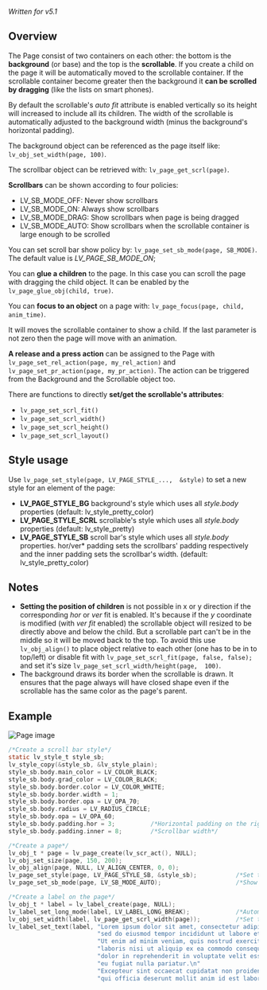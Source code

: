 _Written for v5.1_

## Overview

The Page consist of two containers on each other: the bottom is the **background** (or base) and the top is the **scrollable**. If you create a child on the page it will be automatically moved to the scrollable container. If the scrollable container become greater then the background it **can be scrolled by dragging** (like the lists on smart phones).

By default the scrollable's _auto fit_ attribute is enabled vertically so its height will increased to include all its children. The width of the scrollable is automatically adjusted to the background width (minus the background's horizontal padding).

The background object can be referenced as the page itself like: `lv_obj_set_width(page, 100)`.

The scrollbar object can be retrieved with: `lv_page_get_scrl(page)`.

**Scrollbars** can be shown according to four policies:

- LV_SB_MODE_OFF: Never show scrollbars
- LV_SB_MODE_ON: Always show scrollbars
- LV_SB_MODE_DRAG: Show scrollbars when page is being dragged
- LV_SB_MODE_AUTO: Show scrollbars when the scrollable container is large enough to be scrolled

You can set scroll bar show policy by: `lv_page_set_sb_mode(page, SB_MODE)`. The default value is _LV_PAGE_SB_MODE_ON_;

You can **glue a children** to the page. In this case you can scroll the page with dragging the child object. It can be enabled by the `lv_page_glue_obj(child, true)`.

You can **focus to an object** on a page with: `lv_page_focus(page, child, anim_time)`.

It will moves the scrollable container to show a child. If the last parameter is not zero then the page will move with an animation.

**A release and a press action** can be assigned to the Page with `lv_page_set_rel_action(page, my_rel_action)` and `lv_page_set_pr_action(page, my_pr_action)`. The action can be triggered from the Background and the Scrollable object too.

There are functions to directly **set/get the scrollable's attributes**: 

- `lv_page_set_scrl_fit()`
- `lv_page_set_scrl_width()`
- `lv_page_set_scrl_height()`
- `lv_page_set_scrl_layout()`

## Style usage

Use `lv_page_set_style(page, LV_PAGE_STYLE_...,  &style)` to set a new style for an element of the page:

- **LV_PAGE_STYLE_BG** background's style which uses all _style.body_ properties (default: lv_style_pretty_color)
- **LV_PAGE_STYLE_SCRL** scrollable's style which uses all _style.body_ properties (default: lv_style_pretty)
- **LV_PAGE_STYLE_SB** scroll bar's style which uses all _style.body_ properties. hor/ver* padding sets the scrollbars' padding respectively and the inner padding sets the scrollbar's width.  (default: lv_style_pretty_color)

## Notes

- **Setting the position of children** is not possible in x or y direction if the corresponding _hor_ or _ver_ fit is enabled.  It's because if  the _y_ coordinate is modified  (with _ver fit_ enabled)  the scrollable object will resized to be directly above and below the child. But a scrollable part can't be in the middle so it will be moved back to the top.  To avoid this use `lv_obj_align()` to place object relative to each other (one has to be in to top/left) or disable fit with `lv_page_set_scrl_fit(page, false, false);` and set it's size `lv_page_set_scrl_width/height(page,  100)`.
- The background draws its border when the scrollable is drawn. It ensures that the page always will have closed shape even if the scrollable has the same color as the page's parent.

## Example
![Page image](http://docs.littlevgl.com/img/page-lv_page.png)
```c
/*Create a scroll bar style*/
static lv_style_t style_sb;
lv_style_copy(&style_sb, &lv_style_plain);
style_sb.body.main_color = LV_COLOR_BLACK;
style_sb.body.grad_color = LV_COLOR_BLACK;
style_sb.body.border.color = LV_COLOR_WHITE;
style_sb.body.border.width = 1;
style_sb.body.border.opa = LV_OPA_70;
style_sb.body.radius = LV_RADIUS_CIRCLE;
style_sb.body.opa = LV_OPA_60;
style_sb.body.padding.hor = 3;          /*Horizontal padding on the right*/
style_sb.body.padding.inner = 8;        /*Scrollbar width*/

/*Create a page*/
lv_obj_t * page = lv_page_create(lv_scr_act(), NULL);
lv_obj_set_size(page, 150, 200);
lv_obj_align(page, NULL, LV_ALIGN_CENTER, 0, 0);
lv_page_set_style(page, LV_PAGE_STYLE_SB, &style_sb);           /*Set the scrollbar style*/
lv_page_set_sb_mode(page, LV_SB_MODE_AUTO);                     /*Show scroll bars is scrolling is possible*/

/*Create a label on the page*/
lv_obj_t * label = lv_label_create(page, NULL);
lv_label_set_long_mode(label, LV_LABEL_LONG_BREAK);             /*Automatically break long lines*/
lv_obj_set_width(label, lv_page_get_scrl_width(page));          /*Set the width. Lines will break here*/
lv_label_set_text(label, "Lorem ipsum dolor sit amet, consectetur adipiscing elit,\n"
                         "sed do eiusmod tempor incididunt ut labore et dolore magna aliqua.\n"
                         "Ut enim ad minim veniam, quis nostrud exercitation ullamco\n"
                         "laboris nisi ut aliquip ex ea commodo consequat. Duis aute irure\n"
                         "dolor in reprehenderit in voluptate velit esse cillum dolore\n"
                         "eu fugiat nulla pariatur.\n"
                         "Excepteur sint occaecat cupidatat non proident, sunt in culpa\n"
                         "qui officia deserunt mollit anim id est laborum.");
```
